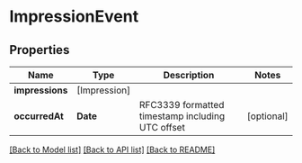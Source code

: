 # ImpressionEvent

## Properties
Name | Type | Description | Notes
------------ | ------------- | ------------- | -------------
**impressions** | [Impression] |  | 
**occurredAt** | **Date** | RFC3339 formatted timestamp including UTC offset | [optional] 

[[Back to Model list]](../README.md#documentation-for-models) [[Back to API list]](../README.md#documentation-for-api-endpoints) [[Back to README]](../README.md)


